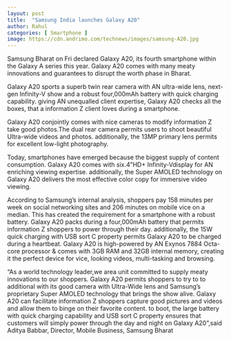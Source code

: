 ```yaml
---
layout: post
title:  "Samsung India launches Galaxy A20"
author: Rahul
categories: [ Smartphone ]
image: https://cdn.andrimo.com/technews/images/samsung-A20.jpg
---
```


Samsung Bharat on Fri declared Galaxy A20, its fourth smartphone within the Galaxy A series this year. Galaxy A20 comes with many meaty innovations and guarantees to disrupt the worth phase in Bharat.

Galaxy A20 sports a superb twin rear camera with AN ultra-wide lens, next-gen Infinity-V show and a robust four,000mAh battery with quick charging capability. giving AN unequalled client expertise, Galaxy A20 checks all the boxes, that a information Z client loves during a smartphone.


Galaxy A20 conjointly comes with nice cameras to modify information Z take good photos.The dual rear camera permits users to shoot beautiful Ultra-wide videos and photos. additionally, the 13MP primary lens permits for excellent low-light photography.

Today, smartphones have emerged because the biggest supply of content consumption. Galaxy A20 comes with six.4”HD+ Infinity-Vdisplay for AN enriching viewing expertise. additionally, the Super AMOLED technology on Galaxy A20 delivers the most effective color copy for immersive video viewing.

According to Samsung’s internal analysis, shoppers pay 158 minutes per week on social networking sites and 206 minutes on mobile vice on a median. This has created the requirement for a smartphone with a robust battery. Galaxy A20 packs during a four,000mAh battery that permits information Z shoppers to power through their day. additionally, the 15W quick charging with USB sort C property permits Galaxy A20 to be charged during a heartbeat. Galaxy A20 is high-powered by AN Exynos 7884 Octa-core processor & comes with 3GB RAM and 32GB internal memory, creating it the perfect device for vice, looking videos, multi-tasking and browsing.

“As a world technology leader,we area unit committed to supply meaty innovations to our shoppers. Galaxy A20 permits shoppers to try to to additional with its good camera with Ultra-Wide lens and Samsung’s proprietary Super AMOLED technology that brings the show alive. Galaxy A20 can facilitate information Z shoppers capture good pictures and videos and allow them to binge on their favorite content. to boot, the large battery with quick charging capability and USB sort C property ensures that customers will simply power through the day and night on Galaxy A20”,said Aditya Babbar, Director, Mobile Business, Samsung Bharat
